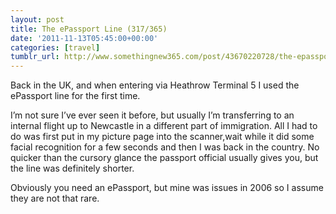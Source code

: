 ```yaml
---
layout: post
title: The ePassport Line (317/365)
date: '2011-11-13T05:45:00+00:00'
categories: [travel]
tumblr_url: http://www.somethingnew365.com/post/43670220728/the-epassport-line-317365
---
```

Back in the UK, and when entering via Heathrow Terminal 5 I used the ePassport line for the first time.

I’m not sure I’ve ever seen it before, but usually I’m transferring to an internal flight up to Newcastle in a different part of immigration. All I had to do was first put in my picture page into the scanner,wait while it did some facial recognition for a few seconds and then I was back in the country. No quicker than the cursory glance the passport official usually gives you, but the line was definitely shorter.

Obviously you need an ePassport, but mine was issues in 2006 so I assume they are not that rare.
